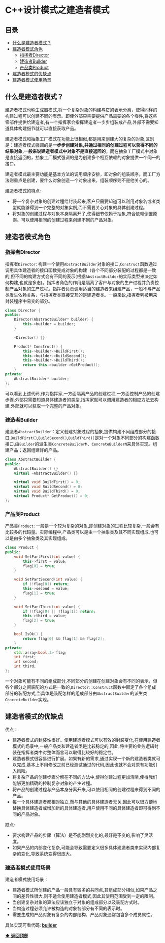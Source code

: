 # C++设计模式之建造者模式

## 目录
* [什么是建造者模式？](#什么是建造者模式？)
* [建造者模式角色](#建造者模式角色)
    - [指挥者Director](#指挥者Director)
    - [建造者Builder](#建造者Builder)
    - [产品类Product](#产品类Product)
* [建造者模式的优缺点](#建造者模式的优缺点)
* [建造者模式使用场景](#建造者模式使用场景)

## 什么是建造者模式？
建造者模式也称生成器模式,将一个复杂对象的构建与它的表示分离，使得同样的构建过程可以创建不同的表示。即使外部只需要提供产品需要的各个零件,将这些零部件提供给建造者,有一个指挥家会指挥建造者一步步组装成产品,外部不需要知道具体构建细节就可以直接获取产品。  

建造者模式和抽象工厂模式在功能上很相似,都是用来创建大的复杂的对象,区别是：建造者模式强调的是**一步步创建对象,并通过相同的创建过程可以获得不同的结果对象,一般来说建造者模式中对象不是直接返回的**。而在抽象工厂模式中对象是直接返回的，抽象工厂模式强调的是为创建多个相互依赖的对象提供一个同一的接口。  

建造者模式最主要功能是基本方法的调用顺序安排，即对象的组装顺序，而工厂方法则重点是创建，要什么对象创造一个对象出来，组装顺序则不是他关心的。  

 建造者模式的特点:
 - 将一个复杂对象的创建过程给封装起来,客户只需要知道可以利用对象名或者类型就能够得到一个完整的对象实例,而不需要关心对象的具体创建过程。
 - 将对象的创建过程与对象本身隔离开了,使得细节依赖于抽象,符合依赖倒置原则。可以使用相同的创建过程来创建不同的产品对象。

## 建造者模式角色

### 指挥者Director
指挥者`Director`: 构建一个使用`AbstractBuilder`对象的接口,`Construct`函数通过调用具体建造者的接口函数完成对象的构建（各个不同部分装配的过程都是一致的,但不同的构建方式会有不同的表示(根据`AbstractBuilder`的实际类型来决定如何构建,也就是多态)。指挥者角色的作用是隔离了客户与对象的生产过程并负责控制产品对象的生产过程。指挥者负责调用适当的建造者来组建产品，一般不与产品类发生依赖关系，与指挥者类直接交互的是建造者类。一般来说,指挥者列被用来封装程序中易变的部分。
```c++
class Director {
public:
    Director(AbstractBuilder* builder) {
        this->builder = builder;
    }

    ~Director() {}

    Product* Construct() {
        this->builder->BuildFirst();
        this->builder->BuildSecond();
        this->builder->BuildThird();
        return this->builder->GetProduct();
    }
private:
    AbstractBuilder* builder;
};
```
可以看到上述代码,作为指挥家,一方面隔离产品的创建过程,一方面控制产品的创建步骤.外部只需要知道具体建造者的类型,指挥家就可以调用建造者的相应方法去构建,外部就可以获取一个完整的产品对象。


### 建造者Builder
建造者`AbstractBuilder`：定义创建对象过程的抽象,提供构建不同组成部分的接口,`BuildFirst()`,`BuildSecond()`,`BuildThird()`是对一个对象不同部分的构建函数接口,由`Builder`的派生类`ConcreteBuilderM`、`ConcreteBuilderN`来具体实现。组建产品；返回组建好的产品。

```c++
class AbstractBuilder {
public:
    AbstractBuilder() {}
    virtual ~AbstractBuilder() {}

    virtual void BuildFirst() = 0;
    virtual void BuildSecond() = 0;
    virtual void BuildThird() = 0;
    virtual Product* GetProduct() = 0;
};
```

### 产品类Product
产品类`Product`: 一般是一个较为复杂的对象,即创建对象的过程比较复杂,一般会有比较多的代码量。实际编程中,产品类可以是由一个抽象类及其不同实现组成,也可以是由多个抽象类及其实现组成。

```c++
class Product {
public:
    void SetPartFirst(int value) {
        this->first = value;
        flag[0] = true;
    }

    void SetPartSecond(int value) {
        if (!flag[0]) return;
        this->second = value;
        flag[1] = true;
    }

    void SetPartThird(int value) {
        if (!flag[0] || !flag[1]) return;
        this->third = value;
        flag[2] = true;
    }

    bool IsOk() {
        return flag[0] && flag[1] && flag[2];
    }
private:
    std::array<bool,3> flag;
    int first;
    int second;
    int third;
};
```
一个对象可能有不同的组成部分,不同部分的创建在创建对象会有不同的表示，但各个部分之间装配的方式是一致的,`Director::Construct`函数中固定了各个组成部分的装配方式,当具体是装配怎样的组成部分由`AbstractBuilder`的派生类`ConcreteBuilder`实现。

## 建造者模式的优缺点
优点：
- 建造者模式的封装性很好。使用建造者模式可以有效的封装变化,在使用建造者模式的场景中,一般产品类和建造者类是比较稳定的,因此,将主要的业务逻辑封装在指挥者类中对整体而言可以取得比较好的稳定性。
- 建造者模式很容易进行扩展。如果有新的需求,通过实现一个新的建造者类就可以完成,基本上不用修改之前已经测试通过的代码,因此也就不会对原有功能引入风险。   
- 将复杂产品的创建步骤分解在不同的方法中,使得创建过程更加清晰,使得我们能够更加精确的控制复杂对象的产生过程。   
- 将产品的创建过程与产品本身分离开来,可以使用相同的创建过程来得到不同的产品。   
- 每一个具体建造者都相对独立,而与其他的具体建造者无关,因此可以很方便地替换具体建造者或增加新的具体建造者,用户使用不同的具体建造者即可得到不同的产品对象。   

缺点:
- 要求构建产品的步骤（算法）是不能剧烈变化的,最好是不变的,影响了灵活度。
- 如果产品的内部变化复杂,可能会导致需要定义很多具体建造者类来实现内部复杂的变化,导致系统变得很庞大。

### 建造者模式使用场景
建造者模式使用场景：
- 建造者模式所创建的产品一般具有较多的共同点,其组成部分相似,如果产品之间的差异性很大,则不适合使用建造者模式,因此其使用范围受到一定的限制。
- 当创建复杂对象的算法应该独立于对象的组成部分以及装配方式时。
- 当构造过程必须允许被构造的对象各部分有不同的表示时。
- 需要生成的产品对象有复杂的内部结构，产品对象通常包含多个成员属性。


具体实现可看代码:
**[builder](contains.cpp)**<br>


**[⬆ 返回顶部](#目录)**